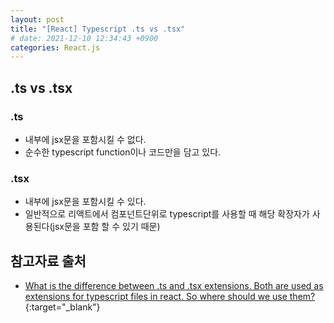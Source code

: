 ```yaml
---
layout: post
title: "[React] Typescript .ts vs .tsx"
# date: 2021-12-10 12:34:43 +0900
categories: React.js
---
```

## .ts vs .tsx
### .ts
- 내부에 jsx문을 포함시킬 수 없다.
- 순수한 typescript function이나 코드만을 담고 있다.

### .tsx
- 내부에 jsx문을 포함시킬 수 있다.
- 일반적으로 리액트에서 컴포넌트단위로 typescript를 사용할 때 해당 확장자가 사용된다(jsx문을 포함 할 수 있기 때문)

## 참고자료 출처
- [What is the difference between .ts and .tsx extensions. Both are used as extensions for typescript files in react. So where should we use them?](https://localcoder.org/what-is-the-difference-between-ts-and-tsx-extensions-both-are-used-as-extensi){:target="\_blank"}
